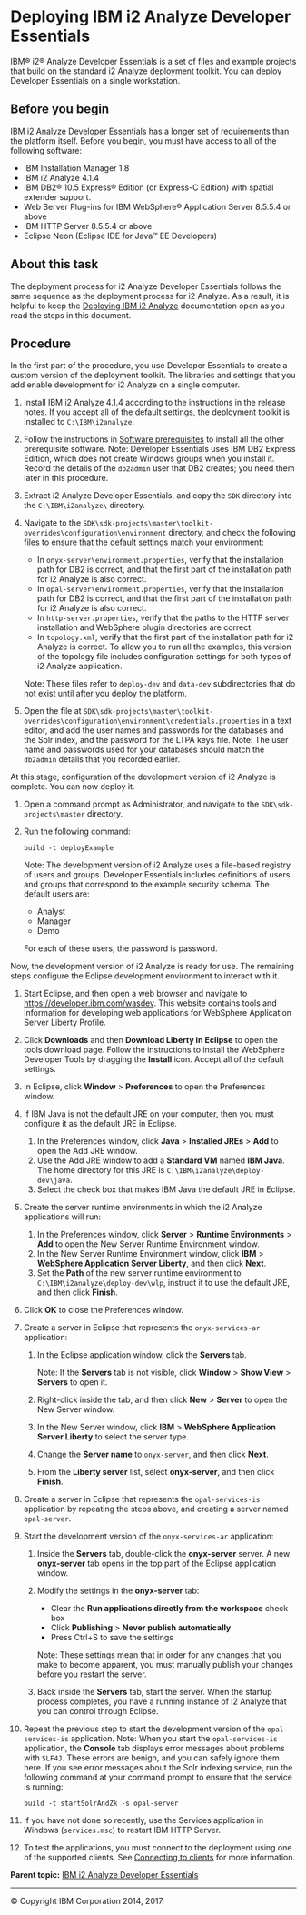 Deploying IBM i2 Analyze Developer Essentials
=============================================

IBM® i2® Analyze Developer Essentials is a set of files and example projects that build on the standard i2 Analyze deployment toolkit. You can deploy Developer Essentials on a single workstation.

Before you begin
----------------

IBM i2 Analyze Developer Essentials has a longer set of requirements than the platform itself. Before you begin, you must have access to all of the following software:
-   IBM Installation Manager 1.8
-   IBM i2 Analyze 4.1.4
-   IBM DB2® 10.5 Express® Edition (or Express-C Edition) with spatial extender support.
-   Web Server Plug-ins for IBM WebSphere® Application Server 8.5.5.4 or above
-   IBM HTTP Server 8.5.5.4 or above
-   Eclipse Neon (Eclipse IDE for Java™ EE Developers)

About this task
---------------

The deployment process for i2 Analyze Developer Essentials follows the same sequence as the deployment process for i2 Analyze. As a result, it is helpful to keep the <a href="http://www.ibm.com/support/knowledgecenter/SSXVXZ/com.ibm.i2.deploy.example.doc/designing_your_system.html" class="xref">Deploying IBM i2 Analyze</a> documentation open as you read the steps in this document.

Procedure
---------

In the first part of the procedure, you use Developer Essentials to create a custom version of the deployment toolkit. The libraries and settings that you add enable development for i2 Analyze on a single computer.

1.  Install IBM i2 Analyze 4.1.4 according to the instructions in the release notes. If you accept all of the default settings, the deployment toolkit is installed to `C:\IBM\i2analyze`.
2.  Follow the instructions in <a href="http://www.ibm.com/support/knowledgecenter/SSXVXZ/com.ibm.i2.eia.install.doc/software_prerequisites.html" class="xref">Software prerequisites</a> to install all the other prerequisite software.
    Note: Developer Essentials uses IBM DB2 Express Edition, which does not create Windows groups when you install it. Record the details of the `db2admin` user that DB2 creates; you need them later in this procedure.

3.  Extract i2 Analyze Developer Essentials, and copy the `SDK` directory into the `C:\IBM\i2analyze\` directory.
4.  Navigate to the `SDK\sdk-projects\master\toolkit-overrides\configuration\environment` directory, and check the following files to ensure that the default settings match your environment:
    -   In `onyx-server\environment.properties`, verify that the installation path for DB2 is correct, and that the first part of the installation path for i2 Analyze is also correct.
    -   In `opal-server\environment.properties`, verify that the installation path for DB2 is correct, and that the first part of the installation path for i2 Analyze is also correct.
    -   In `http-server.properties`, verify that the paths to the HTTP server installation and WebSphere plugin directories are correct.
    -   In `topology.xml`, verify that the first part of the installation path for i2 Analyze is correct. To allow you to run all the examples, this version of the topology file includes configuration settings for both types of i2 Analyze application.

    Note: These files refer to `deploy-dev` and `data-dev` subdirectories that do not exist until after you deploy the platform.

5.  Open the file at `SDK\sdk-projects\master\toolkit-overrides\configuration\environment\credentials.properties` in a text editor, and add the user names and passwords for the databases and the Solr index, and the password for the LTPA keys file.
    Note: The user name and passwords used for your databases should match the `db2admin` details that you recorded earlier.

At this stage, configuration of the development version of i2 Analyze is complete. You can now deploy it.

1.  Open a command prompt as Administrator, and navigate to the `SDK\sdk-projects\master` directory.
2.  Run the following command:

    ``` pre
    build -t deployExample
    ```

    Note: The development version of i2 Analyze uses a file-based registry of users and groups. Developer Essentials includes definitions of users and groups that correspond to the example security schema. The default users are:
    -   Analyst
    -   Manager
    -   Demo

    For each of these users, the password is password.

Now, the development version of i2 Analyze is ready for use. The remaining steps configure the Eclipse development environment to interact with it.

1.  Start Eclipse, and then open a web browser and navigate to <a href="https://developer.ibm.com/wasdev" class="uri" class="xref">https://developer.ibm.com/wasdev</a>. This website contains tools and information for developing web applications for WebSphere Application Server Liberty Profile.
2.  Click **Downloads** and then **Download Liberty in Eclipse** to open the tools download page. Follow the instructions to install the WebSphere Developer Tools by dragging the **Install** icon. Accept all of the default settings.
3.  In Eclipse, click **Window** &gt; **Preferences** to open the Preferences window.
4.  If IBM Java is not the default JRE on your computer, then you must configure it as the default JRE in Eclipse.
    1.  In the Preferences window, click **Java** &gt; **Installed JREs** &gt; **Add** to open the Add JRE window.
    2.  Use the Add JRE window to add a **Standard VM** named **IBM Java**. The home directory for this JRE is `C:\IBM\i2analyze\deploy-dev\java`.
    3.  Select the check box that makes IBM Java the default JRE in Eclipse.

5.  Create the server runtime environments in which the i2 Analyze applications will run:
    1.  In the Preferences window, click **Server** &gt; **Runtime Environments** &gt; **Add** to open the New Server Runtime Environment window.
    2.  In the New Server Runtime Environment window, click **IBM** &gt; **WebSphere Application Server Liberty**, and then click **Next**.
    3.  Set the **Path** of the new server runtime environment to `C:\IBM\i2analyze\deploy-dev\wlp`, instruct it to use the default JRE, and then click **Finish**.

6.  Click **OK** to close the Preferences window.
7.  Create a server in Eclipse that represents the `onyx-services-ar` application:
    1.  In the Eclipse application window, click the **Servers** tab.

        Note: If the **Servers** tab is not visible, click **Window** &gt; **Show View** &gt; **Servers** to open it.

    2.  Right-click inside the tab, and then click **New** &gt; **Server** to open the New Server window.
    3.  In the New Server window, click **IBM** &gt; **WebSphere Application Server Liberty** to select the server type.
    4.  Change the **Server name** to `onyx-server`, and then click **Next**.
    5.  From the **Liberty server** list, select **onyx-server**, and then click **Finish**.

8.  Create a server in Eclipse that represents the `opal-services-is` application by repeating the steps above, and creating a server named `opal-server`.
9.  Start the development version of the `onyx-services-ar` application:
    1.  Inside the **Servers** tab, double-click the **onyx-server** server. A new **onyx-server** tab opens in the top part of the Eclipse application window.
    2.  Modify the settings in the **onyx-server** tab:
        -   Clear the **Run applications directly from the workspace** check box
        -   Click **Publishing** &gt; **Never publish automatically**
        -   Press Ctrl+S to save the settings

        Note: These settings mean that in order for any changes that you make to become apparent, you must manually publish your changes before you restart the server.

    3.  Back inside the **Servers** tab, start the server. When the startup process completes, you have a running instance of i2 Analyze that you can control through Eclipse.

10. Repeat the previous step to start the development version of the `opal-services-is` application.
    Note: When you start the `opal-services-is` application, the **Console** tab displays error messages about problems with `SLF4J`. These errors are benign, and you can safely ignore them here.
    If you see error messages about the Solr indexing service, run the following command at your command prompt to ensure that the service is running:

    ``` pre
    build -t startSolrAndZk -s opal-server
    ```

11. If you have not done so recently, use the Services application in Windows (`services.msc`) to restart IBM HTTP Server.
12. To test the applications, you must connect to the deployment using one of the supported clients. See <a href="http://www.ibm.com/support/knowledgecenter/SSXVXZ/com.ibm.i2.deploy.example.doc/connecting_to_clients.html" class="xref">Connecting to clients</a> for more information.

**Parent topic:** <a href="developer_essentials_welcome.md" class="link" title="IBM i2 Analyze Developer Essentials contains tools, libraries, and examples that enable development and deployment of custom extensions to i2 Analyze.">IBM i2 Analyze Developer Essentials</a>

------------------------------------------------------------------------

© Copyright IBM Corporation 2014, 2017.



